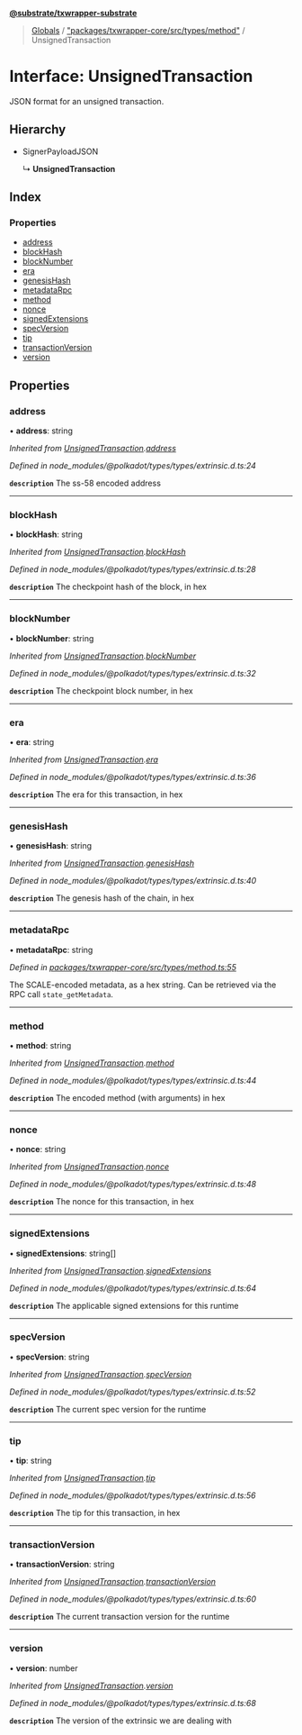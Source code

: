 **[@substrate/txwrapper-substrate](../README.md)**

> [Globals](../globals.md) / ["packages/txwrapper-core/src/types/method"](../modules/_packages_txwrapper_core_src_types_method_.md) / UnsignedTransaction

# Interface: UnsignedTransaction

JSON format for an unsigned transaction.

## Hierarchy

* SignerPayloadJSON

  ↳ **UnsignedTransaction**

## Index

### Properties

* [address](_packages_txwrapper_core_src_types_method_.unsignedtransaction.md#address)
* [blockHash](_packages_txwrapper_core_src_types_method_.unsignedtransaction.md#blockhash)
* [blockNumber](_packages_txwrapper_core_src_types_method_.unsignedtransaction.md#blocknumber)
* [era](_packages_txwrapper_core_src_types_method_.unsignedtransaction.md#era)
* [genesisHash](_packages_txwrapper_core_src_types_method_.unsignedtransaction.md#genesishash)
* [metadataRpc](_packages_txwrapper_core_src_types_method_.unsignedtransaction.md#metadatarpc)
* [method](_packages_txwrapper_core_src_types_method_.unsignedtransaction.md#method)
* [nonce](_packages_txwrapper_core_src_types_method_.unsignedtransaction.md#nonce)
* [signedExtensions](_packages_txwrapper_core_src_types_method_.unsignedtransaction.md#signedextensions)
* [specVersion](_packages_txwrapper_core_src_types_method_.unsignedtransaction.md#specversion)
* [tip](_packages_txwrapper_core_src_types_method_.unsignedtransaction.md#tip)
* [transactionVersion](_packages_txwrapper_core_src_types_method_.unsignedtransaction.md#transactionversion)
* [version](_packages_txwrapper_core_src_types_method_.unsignedtransaction.md#version)

## Properties

### address

•  **address**: string

*Inherited from [UnsignedTransaction](_packages_txwrapper_core_src_types_method_.unsignedtransaction.md).[address](_packages_txwrapper_core_src_types_method_.unsignedtransaction.md#address)*

*Defined in node_modules/@polkadot/types/types/extrinsic.d.ts:24*

**`description`** The ss-58 encoded address

___

### blockHash

•  **blockHash**: string

*Inherited from [UnsignedTransaction](_packages_txwrapper_core_src_types_method_.unsignedtransaction.md).[blockHash](_packages_txwrapper_core_src_types_method_.unsignedtransaction.md#blockhash)*

*Defined in node_modules/@polkadot/types/types/extrinsic.d.ts:28*

**`description`** The checkpoint hash of the block, in hex

___

### blockNumber

•  **blockNumber**: string

*Inherited from [UnsignedTransaction](_packages_txwrapper_core_src_types_method_.unsignedtransaction.md).[blockNumber](_packages_txwrapper_core_src_types_method_.unsignedtransaction.md#blocknumber)*

*Defined in node_modules/@polkadot/types/types/extrinsic.d.ts:32*

**`description`** The checkpoint block number, in hex

___

### era

•  **era**: string

*Inherited from [UnsignedTransaction](_packages_txwrapper_core_src_types_method_.unsignedtransaction.md).[era](_packages_txwrapper_core_src_types_method_.unsignedtransaction.md#era)*

*Defined in node_modules/@polkadot/types/types/extrinsic.d.ts:36*

**`description`** The era for this transaction, in hex

___

### genesisHash

•  **genesisHash**: string

*Inherited from [UnsignedTransaction](_packages_txwrapper_core_src_types_method_.unsignedtransaction.md).[genesisHash](_packages_txwrapper_core_src_types_method_.unsignedtransaction.md#genesishash)*

*Defined in node_modules/@polkadot/types/types/extrinsic.d.ts:40*

**`description`** The genesis hash of the chain, in hex

___

### metadataRpc

•  **metadataRpc**: string

*Defined in [packages/txwrapper-core/src/types/method.ts:55](https://github.com/paritytech/txwrapper-core/blob/79cbc99/packages/txwrapper-core/src/types/method.ts#L55)*

The SCALE-encoded metadata, as a hex string. Can be retrieved via the RPC
call `state_getMetadata`.

___

### method

•  **method**: string

*Inherited from [UnsignedTransaction](_packages_txwrapper_core_src_types_method_.unsignedtransaction.md).[method](_packages_txwrapper_core_src_types_method_.unsignedtransaction.md#method)*

*Defined in node_modules/@polkadot/types/types/extrinsic.d.ts:44*

**`description`** The encoded method (with arguments) in hex

___

### nonce

•  **nonce**: string

*Inherited from [UnsignedTransaction](_packages_txwrapper_core_src_types_method_.unsignedtransaction.md).[nonce](_packages_txwrapper_core_src_types_method_.unsignedtransaction.md#nonce)*

*Defined in node_modules/@polkadot/types/types/extrinsic.d.ts:48*

**`description`** The nonce for this transaction, in hex

___

### signedExtensions

•  **signedExtensions**: string[]

*Inherited from [UnsignedTransaction](_packages_txwrapper_core_src_types_method_.unsignedtransaction.md).[signedExtensions](_packages_txwrapper_core_src_types_method_.unsignedtransaction.md#signedextensions)*

*Defined in node_modules/@polkadot/types/types/extrinsic.d.ts:64*

**`description`** The applicable signed extensions for this runtime

___

### specVersion

•  **specVersion**: string

*Inherited from [UnsignedTransaction](_packages_txwrapper_core_src_types_method_.unsignedtransaction.md).[specVersion](_packages_txwrapper_core_src_types_method_.unsignedtransaction.md#specversion)*

*Defined in node_modules/@polkadot/types/types/extrinsic.d.ts:52*

**`description`** The current spec version for the runtime

___

### tip

•  **tip**: string

*Inherited from [UnsignedTransaction](_packages_txwrapper_core_src_types_method_.unsignedtransaction.md).[tip](_packages_txwrapper_core_src_types_method_.unsignedtransaction.md#tip)*

*Defined in node_modules/@polkadot/types/types/extrinsic.d.ts:56*

**`description`** The tip for this transaction, in hex

___

### transactionVersion

•  **transactionVersion**: string

*Inherited from [UnsignedTransaction](_packages_txwrapper_core_src_types_method_.unsignedtransaction.md).[transactionVersion](_packages_txwrapper_core_src_types_method_.unsignedtransaction.md#transactionversion)*

*Defined in node_modules/@polkadot/types/types/extrinsic.d.ts:60*

**`description`** The current transaction version for the runtime

___

### version

•  **version**: number

*Inherited from [UnsignedTransaction](_packages_txwrapper_core_src_types_method_.unsignedtransaction.md).[version](_packages_txwrapper_core_src_types_method_.unsignedtransaction.md#version)*

*Defined in node_modules/@polkadot/types/types/extrinsic.d.ts:68*

**`description`** The version of the extrinsic we are dealing with
